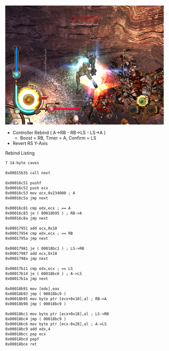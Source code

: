 ![](screenshot.png)

- Controller Rebind ( A->RB - RB->LS - LS->A )
  - Boost = RB, Timer = A, Confirm = LS 
- Revert RS Y-Axis

Rebind Listing
```
7 14-byte caves

0x00015b35 call next

0x00016c51 pushf
0x00016c52 push ecx
0x00016c53 mov ecx,0x234000 ; A
0x00016c5a jmp next

0x00016c81 cmp edx,ecx ; == A
0x00016c83 je ( 00018b95 ) ; RB->A
0x00016c8a jmp next

0x00017951 add ecx,0x10
0x00017954 cmp edx,ecx ; == RB
0x0001795a jmp next

0x00017981 je ( 00018bc1 ) ; LS->RB
0x00017987 add ecx,0x18
0x0001798a jmp next

0x00017b11 cmp edx,ecx ; == LS
0x00017b14 je ( 00018bc6 ) ; A->LS
0x00017b1a jmp next

0x00018b91 mov [edx],eax
0x00018b93 jmp ( 00018bc9 )
0x00018b95 mov byte ptr [ecx+0x10],al ; RB->A
0x00018b98 jmp ( 00018bc9 )

0x00018bc1 mov byte ptr [ecx+0x18],al ; LS->RB
0x00018bc4 jmp ( 00018bc9 )
0x00018bc6 mov byte ptr [ecx-0x28],al ; A->LS
0x00018bc9 add edx,4
0x00018bcc pop ecx
0x00018bcd popf
0x00018bce ret
```
